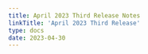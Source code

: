 ```yaml
---
title: April 2023 Third Release Notes
linkTitle: 'April 2023 Third Release'
type: docs
date: 2023-04-30
---
```


